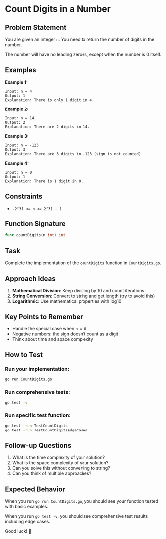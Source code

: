 # Count Digits in a Number

## Problem Statement

You are given an integer `n`. You need to return the number of digits in the number.

The number will have no leading zeroes, except when the number is 0 itself.

## Examples

**Example 1:**
```
Input: n = 4
Output: 1
Explanation: There is only 1 digit in 4.
```

**Example 2:**
```
Input: n = 14
Output: 2
Explanation: There are 2 digits in 14.
```

**Example 3:**
```
Input: n = -123
Output: 3
Explanation: There are 3 digits in -123 (sign is not counted).
```

**Example 4:**
```
Input: n = 0
Output: 1
Explanation: There is 1 digit in 0.
```

## Constraints

- `-2^31 <= n <= 2^31 - 1`

## Function Signature

```go
func countDigits(n int) int
```

## Task

Complete the implementation of the `countDigits` function in `CountDigits.go`.

## Approach Ideas

1. **Mathematical Division**: Keep dividing by 10 and count iterations
2. **String Conversion**: Convert to string and get length (try to avoid this)
3. **Logarithmic**: Use mathematical properties with log10

## Key Points to Remember

- Handle the special case when `n = 0`
- Negative numbers: the sign doesn't count as a digit
- Think about time and space complexity

## How to Test

### Run your implementation:
```bash
go run CountDigits.go
```

### Run comprehensive tests:
```bash
go test -v
```

### Run specific test function:
```bash
go test -run TestCountDigits
go test -run TestCountDigitsEdgeCases
```

## Follow-up Questions

1. What is the time complexity of your solution?
2. What is the space complexity of your solution?
3. Can you solve this without converting to string?
4. Can you think of multiple approaches?

## Expected Behavior

When you run `go run CountDigits.go`, you should see your function tested with basic examples.

When you run `go test -v`, you should see comprehensive test results including edge cases.

Good luck! 🚀
